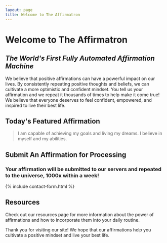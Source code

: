 ```yaml
---
layout: page
title: Welcome to The Affirmatron
---
```


# Welcome to The Affirmatron
## _The World's First Fully Automated Affirmation Machine_

We believe that positive affirmations can have a powerful impact on our lives. By consistently repeating positive thoughts and beliefs, we can cultivate a more optimistic and confident mindset. You tell us your affirmation and we repeat it thousands of times to help make it come true! We believe that everyone deserves to feel confident, empowered, and inspired to live their best life.

## Today's Featured Affirmation

> I am capable of achieving my goals and living my dreams. I believe in myself and my abilities.

## Submit An Affirmation for Processing
### Your affirmation will be submitted to our servers and repeated to the universe, 1000x within a week!

{% include contact-form.html %}

## Resources

Check out our resources page for more information about the power of affirmations and how to incorporate them into your daily routine.

Thank you for visiting our site! We hope that our affirmations help you cultivate a positive mindset and live your best life.
